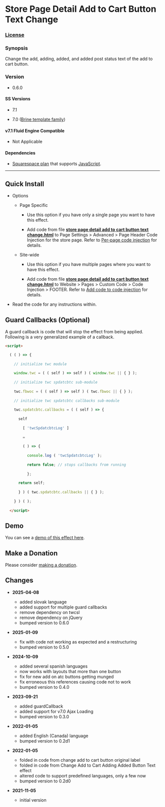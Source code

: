 # Store Page Detail Add to Cart Button Text Change

### [License][1]

### Synopsis

Change the add, adding, added, and added post status text of the add to cart
button.

### Version

  * 0.6.0

#### SS Versions

  * 7.1
  
  * 7.0 ([Brine template family][2])

#### v7.1 Fluid Engine Compatible

  * Not Applicable

#### Dependencies

  * [Squarespace plan][3] that supports [JavaScript][4].

---

## Quick Install

* Options

  * Page Specific
  
    * Use this option if you have only a single page you want to have this
      effect.
      
    * Add code from file **[store page detail add to cart button text
      change.html][5]** to Page Settings > Advanced > Page Header Code Injection
      for the store page. Refer to [Per-page code injection][6] for details.
      
  * Site-wide
  
    * Use this option if you have multiple pages where you want to have this
      effect.
      
    * Add code from file **[store page detail add to cart button text
      change.html][5]** to Website > Pages > Custom Code > Code Injection >
      FOOTER. Refer to [Add code to code injection][7] for details.
      
* Read the code for any instructions within.

## Guard Callbacks (Optional)

A guard callback is code that will stop the effect from being applied. Following
is a very generalized example of a callback.

```html
<script>

  ( ( ) => {
  
    // initialize twc module
    
    window.twc = ( ( self ) => self ) ( window.twc || { } );
    
    // initialize twc spdatcbtc sub-module
    
    twc.fbwoc = ( ( self ) => self ) ( twc.fbwoc || { } );
    
    // initialize twc spdatcbtc callbacks sub-module
    
    twc.spdatcbtc.callbacks = ( ( self ) => {
    
      self
      
        [ 'twcSpdatcbtcLog' ]
        
        =
        
        ( ) => {
        
          console.log ( 'twcSpdatcbtcLog' );
          
          return false; // stops callbacks from running
          
          };
          
      return self;
      
      } ) ( twc.spdatcbtc.callbacks || { } );
      
    } ) ( );
    
  </script>
```

## Demo

You can see a [demo of this effect here][8].

## Make a Donation

Please consider [making a donation][9].

## Changes

* **2025-04-08**

  * added slovak language
  * added support for multiple guard callbacks
  * remove dependency on twcsl
  * remove dependency on jQuery
  * bumped version to 0.6.0
  
* **2025-01-09**

  * fix with code not working as expected and a restructuring
  * bumped version to 0.5.0
  
* **2024-10-09**

  * added several spanish languages
  * now works with layouts that more than one button
  * fix for new add on atc buttons getting munged
  * fix erroneous this references causing code not to work
  * bumped version to 0.4.0
  
* **2023-09-21**

  * added guardCallback
  * added support for v7.0 Ajax Loading
  * bumped version to 0.3.0
  
* **2022-01-05**

  * added English (Canada) language
  * bumped version to 0.2d1
  
* **2022-01-05**

  * folded in code from change add to cart button original label
  * folded in code from Change Add to Cart Adding Added Button Text effect
  * altered code to support predefined languages, only a few now
  * bumped version to 0.2d0
  
* **2021-11-05**

  * initial version

[1]: https://github.com/tomsWebConsulting/twcsl/blob/main/LICENSE.txt#L1
[2]: https://support.squarespace.com/hc/en-us/articles/212512738-Brine-template-family
[3]: https://www.squarespace.com/pricing
[4]: https://en.wikipedia.org/wiki/JavaScript
[5]: store%20page%20detail%20add%20to%20cart%20button%20text%20change.html#L1
[6]: https://support.squarespace.com/hc/en-us/articles/205815908-Using-code-injection#toc-per-page-code-injection
[7]: https://support.squarespace.com/hc/en-us/articles/205815908-Using-code-injection#toc-add-code-to-code-injection
[8]: https://toms-web-consulting-demos.squarespace.com/store-page-detail-add-to-cart-button-text-change/p/earth-sky-planter?password=twcdemos
[9]: https://github.com/tomsWebConsulting/twcsl#make-a-donation

